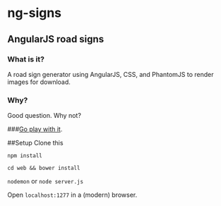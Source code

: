 ng-signs
========

AngularJS road signs
--------------------

### What is it?
A road sign generator using AngularJS, CSS, and PhantomJS to render images for download.

### Why?
Good question.  Why not?

###[Go play with it](http://signs.alacode.com).

##Setup
Clone this

`npm install`

`cd web && bower install`

`nodemon` or `node server.js`

Open `localhost:1277` in a (modern) browser.
